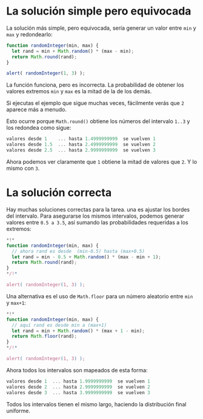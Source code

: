 # La solución simple pero equivocada

La solución más simple, pero equivocada, sería generar un valor entre `min` y `max` y redondearlo:

```js run
function randomInteger(min, max) {
  let rand = min + Math.random() * (max - min); 
  return Math.round(rand);
}

alert( randomInteger(1, 3) );
```

La función funciona, pero es incorrecta. La probabilidad de obtener los valores extremos `min` y `max` es la mitad de la de los demás.

Si ejecutas el ejemplo que sigue muchas veces, fácilmente verás que `2` aparece más a menudo.

Esto ocurre porque `Math.round()` obtiene los números del intervalo `1..3` y los redondea como sigue:

```js no-beautify
valores desde 1    ... hasta 1.4999999999  se vuelven 1
valores desde 1.5  ... hasta 2.4999999999  se vuelven 2
valores desde 2.5  ... hasta 2.9999999999  se vuelven 3
```

Ahora podemos ver claramente que `1` obtiene la mitad de valores que `2`. Y lo mismo con `3`.

# La solución correcta

Hay muchas soluciones correctas para la tarea. una es ajustar los bordes del intervalo. Para asegurarse los mismos intervalos, podemos generar valores entre `0.5 a 3.5`, así sumando las probabilidades requeridas a los extremos:

```js run
*!*
function randomInteger(min, max) {
  // ahora rand es desde  (min-0.5) hasta (max+0.5)
  let rand = min - 0.5 + Math.random() * (max - min + 1);
  return Math.round(rand);
}
*/!*

alert( randomInteger(1, 3) );
```

Una alternativa es el uso de `Math.floor` para un número aleatorio entre `min` y `max+1`:

```js run
*!*
function randomInteger(min, max) {
  // aquí rand es desde min a (max+1)
  let rand = min + Math.random() * (max + 1 - min);
  return Math.floor(rand);
}
*/!*

alert( randomInteger(1, 3) );
```

Ahora todos los intervalos son mapeados de esta forma:

```js no-beautify
valores desde 1  ... hasta 1.9999999999  se vuelven 1
valores desde 2  ... hasta 2.9999999999  se vuelven 2
valores desde 3  ... hasta 3.9999999999  se vuelven 3
```

Todos los intervalos tienen el mismo largo, haciendo la distribución final uniforme.
